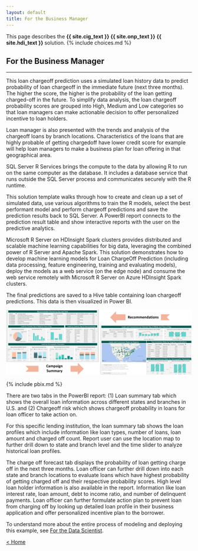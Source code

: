 ```yaml
---
layout: default
title: For the Business Manager
---
```

<div class="alert alert-success" role="alert"> This page describes the 
<strong>
<span class="cig">{{ site.cig_text }}</span>
<span class="onp">{{ site.onp_text }}</span>
<span class="hdi">{{ site.hdi_text }}</span> 
</strong>
solution.
 {% include choices.md %}
</div> 

## For the Business Manager
------------------------------

This loan chargeoff prediction uses a simulated loan history data to predict probability of loan chargeoff in the immediate future (next three months). The higher the score, the higher is the probability of the loan getting charged-off in the future. To simplify data analysis, the loan chargeoff probability scores are grouped into High, Medium and Low categories so that loan managers can make actionable decision to offer personalized incentive to loan holders.

Loan manager is also presented with the trends and analysis of the chargeoff loans by branch locations. Characteristics of the loans that are highly probable of getting chargedoff have lower credit score for example will help loan managers to make a business plan for loan offering in that geographical area.   

<div class="sql"> 
SQL Server R Services brings the compute to the data by allowing R to run on the same computer as the database. It includes a database service that runs outside the SQL Server process and communicates securely with the R runtime.

This solution template walks through how to create and clean up a set of simulated data, use various algorithms to train the R models, select the best performant model and perform chargeoff predictions and save the prediction results back to SQL Server. A PowerBI report connects to the prediction result table and show interactive reports with the user on the predictive analytics.
</div>

<div class="hdi">
Microsoft R Server on HDInsight Spark clusters provides distributed and scalable machine learning capabilities for big data, leveraging the combined power of R Server and Apache Spark. This solution demonstrates how to develop machine learning models for Loan ChargeOff Prediction (including data processing, feature engineering, training and evaluating models), deploy the models as a web service (on the edge node) and consume the web service remotely with Microsoft R Server on Azure HDInsight Spark clusters.

The final predictions are saved to a Hive table containing loan chargeoff predictions. This data is then visualized in Power BI.
</div>


![Visualize](images/visualize.png?raw=true)


{% include pbix.md %}

There are two tabs in the PowerBI report: (1) Loan summary tab which shows the overall loan information across different states and branches in U.S. and (2) Chargeoff risk which shows chargeoff probability in loans for loan officer to take action on.

For this specific lending institution, the loan summary tab shows the loan profiles which include information like loan types, number of loans, loan amount and charged off count. Report user can use the location map to further drill down to state and branch level and the time slider to analyze historical loan profiles. 

The charge off forecast tab displays the probability of loan getting charge off in the next three months. Loan officer can further drill down into each state and branch locations to evaluate loans which have highest probability of getting charged off and their respective probability scores. High level loan holder information is also available in the report. Information like loan interest rate, loan amount, debt to income ratio, and number of delinquent payments. Loan officer can further formulate action plan to prevent loan from charging off by looking up detailed loan profile in their business application and offer personalized incentive plan to the borrower.

To understand more about the entire process of modeling and deploying this example, see [For the Data Scientist](data-scientist.html).
 
[&lt; Home](index.html)